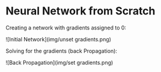 # Neural Network from Scratch

Creating a network with gradients assigned to 0:

![Initial Network](img/unset gradients.png)

Solving for the gradients (back Propagation):

![Back Propagation](img/set gradients.png)



